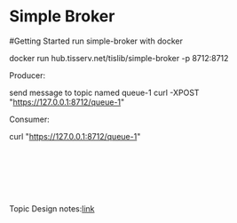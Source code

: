 Simple Broker
============

#Getting Started
run simple-broker with docker

docker run hub.tisserv.net/tislib/simple-broker -p 8712:8712

Producer:

send message to topic named queue-1
curl -XPOST "https://127.0.0.1:8712/queue-1"

Consumer:

curl "https://127.0.0.1:8712/queue-1"


<br/>
<br/>
<br/>
<br/>
<br/>


Topic Design notes:[link](design/topic-design.md)
